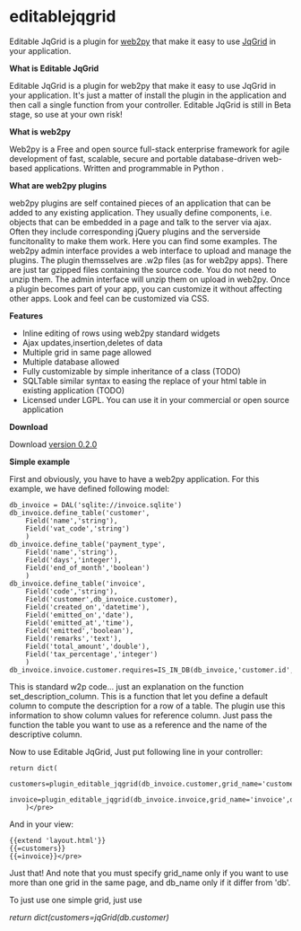 editablejqgrid
==============

Editable JqGrid is a plugin for [web2py](http://www.web2py.com) that make it easy to use [JqGrid](http://www.trirand.com/blog) in your application.

**What is Editable JqGrid**

Editable JqGrid is a plugin for web2py that make it easy to use JqGrid in your application.
It's just a matter of install the plugin in the application and then call a single function from your controller.
Editable JqGrid is still in Beta stage, so use at your own risk!

**What is web2py**

Web2py is a Free and open source full-stack enterprise framework for agile development of fast, scalable, secure
 and portable database-driven web-based applications. Written and programmable in Python .

**What are web2py plugins**

web2py plugins are self contained pieces of an application that can be added to any existing application.
They usually define components, i.e. objects that can be embedded in a page and talk to the server via ajax.
Often they include corresponding jQuery plugins and the serverside funcitonality to make them work.
Here you can find some examples. The web2py admin interface provides a web interface to upload and manage the plugins.
The plugin themsselves are .w2p files (as for web2py apps). There are just tar gzipped files containing the source code.
You do not need to unzip them. The admin interface will unzip them on upload in web2py. Once a plugin becomes part of
your app, you can customize it without affecting other apps. Look and feel can be customized via CSS.

**Features**

* Inline editing of rows using web2py standard widgets
* Ajax updates,insertion,deletes of data
* Multiple grid in same page allowed
* Multiple database allowed
* Fully customizable by simple inheritance of a class (TODO)
* SQLTable similar syntax to easing the replace of your html table in existing application (TODO)
* Licensed under LGPL. You can use it in your commercial or open source application

**Download**

Download [version 0.2.0](https://github.com/parroit/editablejqgrid/releases/download/0.0.2/web2py.plugin.editable_jqgrid.w2p)


**Simple example**

First and obviously, you have to have a web2py application. For this example, we have defined following model:

    db_invoice = DAL('sqlite://invoice.sqlite')
    db_invoice.define_table('customer',
        Field('name','string'),
        Field('vat_code','string')
        )
    db_invoice.define_table('payment_type',
        Field('name','string'),
        Field('days','integer'),
        Field('end_of_month','boolean')
        )
    db_invoice.define_table('invoice',
        Field('code','string'),
        Field('customer',db_invoice.customer),
        Field('created_on','datetime'),
        Field('emitted_on','date'),
        Field('emitted_at','time'),
        Field('emitted','boolean'),
        Field('remarks','text'),
        Field('total_amount','double'),
        Field('tax_percentage','integer')
        )
    db_invoice.invoice.customer.requires=IS_IN_DB(db_invoice,'customer.id','customer.name')

This is standard w2p code... just an explanation on the function set_description_column.
This is a function that let you define a default column to compute the description for a row of a table.
The plugin use this information to show column values for reference column. Just pass the function the table
you want to use as a reference and the name of the descriptive column.

Now to use Editable JqGrid, Just put following line in your controller:


	return dict(
		customers=plugin_editable_jqgrid(db_invoice.customer,grid_name='customer',db_name='db_invoice'),
		invoice=plugin_editable_jqgrid(db_invoice.invoice,grid_name='invoice',db_name='db_invoice')
		)</pre>

And in your view:

    {{extend 'layout.html'}}
    {{=customers}}
    {{=invoice}}</pre>

Just that! And note that you must specify grid_name only if you want to use more than one grid in
the same page, and db_name only if it differ from 'db'.

To just use one simple grid, just use

*return dict(customers=jqGrid(db.customer)*
